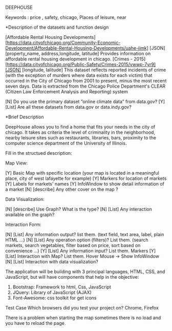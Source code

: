 

  DEEPHOUSE

Keywords : price , safety, chicago, Places of leisure, near

*Description of the datasets and function design

[Affordable Rental Housing Developments] [https://data.cityofchicago.org/Community-Economic-Development/Affordable-Rental-Housing-Developments/uahe-iimk] [JSON] [property_name, address,longitude, latitude] Provides information on affordable rental housing development in chicago.
[Crimes - 2015][https://data.cityofchicago.org/Public-Safety/Crimes-2015/vwwp-7yr9][JSON] [longitude, lalitude] This dataset reflects reported incidents of crime (with the exception of murders where data exists for each victim) that occurred in the City of Chicago from 2001 to present, minus the most recent seven days. Data is extracted from the Chicago Police Department's CLEAR (Citizen Law Enforcement Analysis and Reporting) system 

[N] Do you use the primary dataset ”online climate data” from data.gov?
[Y] [List] Are all these datasets from data.gov or data.indy.gov? 

*Brief Description

DeepHouse allows you to find a home that fits your needs in the city of chicago.
It takes as criteria the level of criminality in the neighborhood, nearby leisure sites such as restaurants, libraries, bars, proximity to the computer science department of the University of Illinois.

Fill in the structued description:

Map View:

[Y] Basic Map with specific location (your map is located in a meaningful place, city of west lafayette for example)
[Y] Markers for location of markets
[Y] Labels for markets' names
[Y] InfoWindow to show detail information of a market
[N] [describe] Any other cover on the map ?

Data Visualization:

[N] [describe] Use Graph? What is the type? 
[N] [List] Any interaction available on the graph? 

Interaction Form:

[N] [List] Any information output? list them. (text field, text area, label, plain HTML ...)
[N] [List] Any operation option (filters)? List them. (search markets, search vegetables, filter based on price, sort based on convenience ...)
[Y] [List] Any information input? List them. Markers
[Y] [List] Interaction with Map? List them. Hover Mouse -> Show InfoWindow
[N] [List] Interaction with data visualization? 

The application will be building with 3 principal languages, HTML, CSS, and JavaScript, but will have components that help in the objective:
1. Bootstrap: Framework to html, Css, JavaScript
2. JQuery: Library of JavaScript (AJAX)
3. Font-Awesome: css toolkit for get icons 

Test Case Which browsers did you test your project on? Chrome, Firefox


There is a problem when starting the map sometimes there is no load and you have to reload the page.
